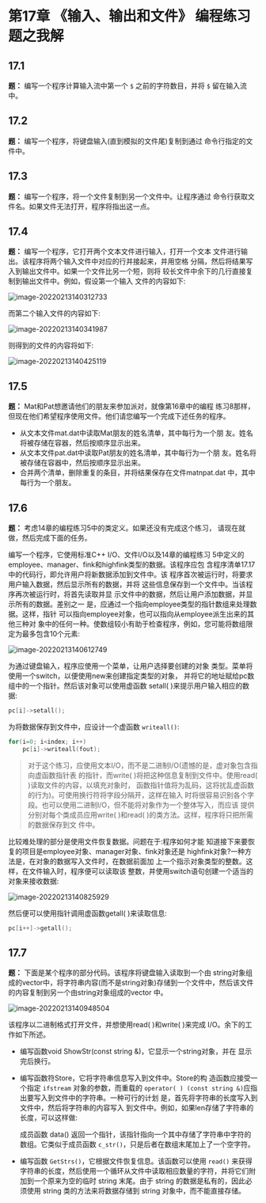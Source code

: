 # 第17章 《输入、输出和文件》 编程练习题之我解

## 17.1

**题：** 编写一个程序计算输入流中第一个 `$` 之前的字符数目，并将 `$` 留在输入流中。

## 17.2

**题：** 编写一个程序，将键盘输入(直到模拟的文件尾)复制到通过 命令行指定的文件中。

## 17.3

**题：** 编写一个程序，将一个文件复制到另一个文件中。让程序通过 命令行获取文件名。如果文件无法打开，程序将指出这一点。

## 17.4

**题：** 编写一个程序，它打开两个文本文件进行输入，打开一个文本 文件进行输出。该程序将两个输入文件中对应的行并接起来，并用空格 分隔，然后将结果写入到输出文件中。如果一个文件比另一个短，则将 较长文件中余下的几行直接复制到输出文件中。例如，假设第一个输入 文件的内容如下:

![image-20220213140312733](https://assets.ng-tech.icu/item/image-20220213140312733.png)


而第二个输入文件的内容如下:

![image-20220213140341987](https://assets.ng-tech.icu/item/image-20220213140341987.png)

则得到的文件的内容将如下:

![image-20220213140425119](https://assets.ng-tech.icu/item/image-20220213140425119.png)

## 17.5

**题：** Mat和Pat想邀请他们的朋友来参加派对，就像第16章中的编程 练习8那样，但现在他们希望程序使用文件。他们请您编写一个完成下述任务的程序。

* 从文本文件mat.dat中读取Mat朋友的姓名清单，其中每行为一个朋 友。姓名将被存储在容器，然后按顺序显示出来。 
* 从文本文件pat.dat中读取Pat朋友的姓名清单，其中每行为一个朋 友。姓名将被存储在容器中，然后按顺序显示出来。 
* 合并两个清单，删除重复的条目，并将结果保存在文件matnpat.dat 中，其中每行为一个朋友。

## 17.6

**题：** 考虑14章的编程练习5中的类定义。如果还没有完成这个练习， 请现在就做，然后完成下面的任务。

编写一个程序，它使用标准C++ I/O、文件I/O以及14章的编程练习 5中定义的employee、manager、fink和highfink类型的数据。该程序应包 含程序清单17.17中的代码行，即允许用户将新数据添加到文件中。该 程序首次被运行时，将要求用户输入数据，然后显示所有的数据，并将 这些信息保存到一个文件中。当该程序再次被运行时，将首先读取并显 示文件中的数据，然后让用户添加数据，并显示所有的数据。差别之一 是，应通过一个指向employee类型的指针数组来处理数据。这样，指针 可以指向employee对象，也可以指向从employee派生出来的其他三种对 象中的任何一种。使数组较小有助于检查程序，例如，您可能将数组限 定为最多包含10个元素:

![image-20220213140612749](https://assets.ng-tech.icu/item/image-20220213140612749.png)

为通过键盘输入，程序应使用一个菜单，让用户选择要创建的对象 类型。菜单将使用一个switch，以便使用new来创建指定类型的对象， 并将它的地址赋给pc数组中的一个指针。然后该对象可以使用虚函数 setall( )来提示用户输入相应的数据:

```cpp
pc[i]->setall(); 
```

为将数据保存到文件中，应设计一个虚函数 `writeall()`:

```cpp
for(i=0; i<index; i++)
    pc[i]->writeall(fout);
```

> 对于这个练习，应使用文本I/O，而不是二进制I/O(遗憾的是，虚对象包含指向虚函数指针表 的指针，而write( )将把这种信息复制到文件中。使用read( )读取文件的内容，以填充对象时， 函数指针值将为乱码，这将扰乱虚函数的行为)。可使用换行符将字段分隔开，这样在输入 时将很容易识别各个字段。也可以使用二进制I/O，但不能将对象作为一个整体写入，而应该 提供分别对每个类成员应用write( )和read( )的类方法。这样，程序将只把所需的数据保存到文 件中。

比较难处理的部分是使用文件恢复数据。问题在于:程序如何才能 知道接下来要恢复的项目是employee对象、manager对象、fink对象还是 highfink对象?一种方法是，在对象的数据写入文件时，在数据前面加 上一个指示对象类型的整数。这样，在文件输入时，程序便可以读取该 整数，并使用switch语句创建一个适当的对象来接收数据:

![image-20220213140825929](https://assets.ng-tech.icu/item/image-20220213140825929.png)

然后便可以使用指针调用虚函数getall( )来读取信息:

```cpp
pc[i++]->getall();
```

## 17.7

**题：** 下面是某个程序的部分代码。该程序将键盘输入读取到一个由 string对象组成的vector中，将字符串内容(而不是string对象)存储到一个文件中，然后该文件的内容复制到另一个由string对象组成的vector 中。

![image-20220213140948504](https://assets.ng-tech.icu/item/image-20220213140948504.png)

该程序以二进制格式打开文件，并想使用read( )和write( )来完成 I/O。余下的工作如下所述。

* 编写函数void ShowStr(const string &)，它显示一个string对象，并在 显示完后换行。

* 编写函数符Store，它将字符串信息写入到文件中。Store的构 造函数应接受一个指定 `ifstream` 对象的参数，而重载的 `operator( ) (const string &)`应指出要写入到文件中的字符串。一种可行的计划 是，首先将字符串的长度写入到文件中，然后将字符串的内容写入 到文件中。例如，如果len存储了字符串的长度，可以这样做:

    成员函数 data() 返回一个指针，该指针指向一个其中存储了字符串中字符的数组。它类似于成员函数 `c_str()`，只是后者在数组末尾加上了一个空字符。

* 编写函数 `GetStrs()`，它根据文件恢复信息。该函数可以使用 `read()` 来获得字符串的长度，然后使用一个循环从文件中读取相应数量的字符，并将它们附加到一个原来为空的临时 string 末尾。由于 string 的数据是私有的，因此必须使用 string 类的方法来将数据存储到 string 对象中，而不能直接存储。








